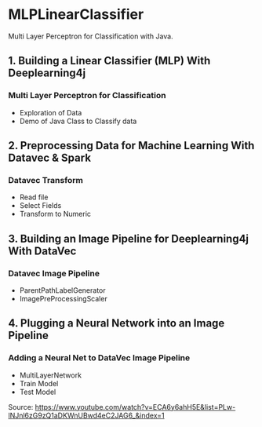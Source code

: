 # MLPLinearClassifier
Multi Layer Perceptron for Classification with Java.

## 1. Building a Linear Classifier (MLP) With Deeplearning4j

### Multi Layer Perceptron for Classification
- Exploration of Data
- Demo of Java Class to Classify data

## 2. Preprocessing Data for Machine Learning With Datavec & Spark

### Datavec Transform
- Read file
- Select Fields
- Transform to Numeric

## 3. Building an Image Pipeline for Deeplearning4j With DataVec

### Datavec Image Pipeline
- ParentPathLabelGenerator
- ImagePreProcessingScaler

## 4. Plugging a Neural Network into an Image Pipeline

### Adding a Neural Net to DataVec Image Pipeline
- MultiLayerNetwork
- Train Model
- Test Model

Source: https://www.youtube.com/watch?v=ECA6y6ahH5E&list=PLw-lNJnl6zG9zQ1aDKWnUBwd4eC2JAG6_&index=1
